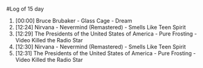 #Log of 15 day

1. [00:00] Bruce Brubaker - Glass Cage - Dream
1. [12:24] Nirvana - Nevermind (Remastered) - Smells Like Teen Spirit
1. [12:29] The Presidents of the United States of America - Pure Frosting - Video Killed the Radio Star
1. [12:30] Nirvana - Nevermind (Remastered) - Smells Like Teen Spirit
1. [12:31] The Presidents of the United States of America - Pure Frosting - Video Killed the Radio Star
